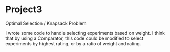 # Project3
Optimal Selection / Knapsack Problem

I wrote some code to handle selecting experiments based on weight. I think that by using a Comparator, this code could be modified to select experiments by highest rating, or by a ratio of weight and rating. 
